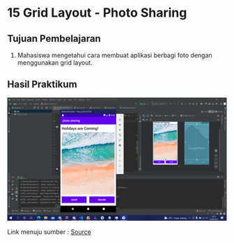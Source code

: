 # 15 Grid Layout - Photo Sharing

## Tujuan Pembelajaran

1. Mahasiswa mengetahui cara membuat aplikasi berbagi foto dengan menggunakan grid layout.

## Hasil Praktikum
![Hasil dari laporan](img/Screenshot.png)

Link menuju sumber : [Source](/../../tree/master/src/15$20Grid$20Layout$20-$20Photo$20Sharing)